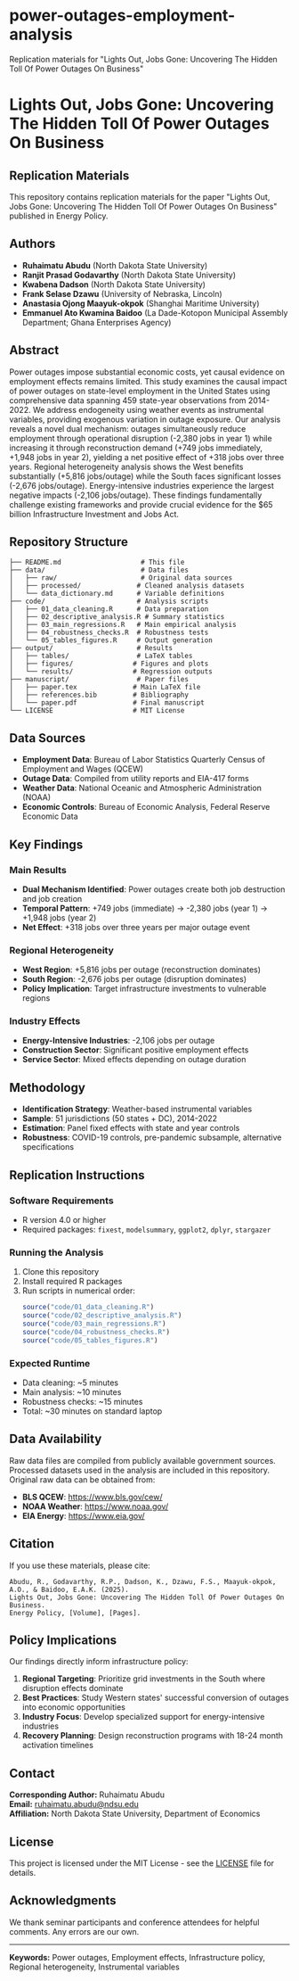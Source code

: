 # power-outages-employment-analysis
Replication materials for "Lights Out, Jobs Gone: Uncovering The Hidden Toll Of Power Outages On Business"
# Lights Out, Jobs Gone: Uncovering The Hidden Toll Of Power Outages On Business

## Replication Materials

This repository contains replication materials for the paper "Lights Out, Jobs Gone: Uncovering The Hidden Toll Of Power Outages On Business" published in Energy Policy.

## Authors

- **Ruhaimatu Abudu** (North Dakota State University)
- **Ranjit Prasad Godavarthy** (North Dakota State University)  
- **Kwabena Dadson** (North Dakota State University)
- **Frank Selase Dzawu** (University of Nebraska, Lincoln)
- **Anastasia Ojong Maayuk-okpok** (Shanghai Maritime University)
- **Emmanuel Ato Kwamina Baidoo** (La Dade-Kotopon Municipal Assembly Department; Ghana Enterprises Agency)

## Abstract

Power outages impose substantial economic costs, yet causal evidence on employment effects remains limited. This study examines the causal impact of power outages on state-level employment in the United States using comprehensive data spanning 459 state-year observations from 2014-2022. We address endogeneity using weather events as instrumental variables, providing exogenous variation in outage exposure. Our analysis reveals a novel dual mechanism: outages simultaneously reduce employment through operational disruption (-2,380 jobs in year 1) while increasing it through reconstruction demand (+749 jobs immediately, +1,948 jobs in year 2), yielding a net positive effect of +318 jobs over three years. Regional heterogeneity analysis shows the West benefits substantially (+5,816 jobs/outage) while the South faces significant losses (-2,676 jobs/outage). Energy-intensive industries experience the largest negative impacts (-2,106 jobs/outage). These findings fundamentally challenge existing frameworks and provide crucial evidence for the $65 billion Infrastructure Investment and Jobs Act.

## Repository Structure

```
├── README.md                    # This file
├── data/                        # Data files
│   ├── raw/                     # Original data sources
│   ├── processed/              # Cleaned analysis datasets
│   └── data_dictionary.md      # Variable definitions
├── code/                       # Analysis scripts
│   ├── 01_data_cleaning.R      # Data preparation
│   ├── 02_descriptive_analysis.R # Summary statistics
│   ├── 03_main_regressions.R   # Main empirical analysis
│   ├── 04_robustness_checks.R  # Robustness tests
│   └── 05_tables_figures.R     # Output generation
├── output/                     # Results
│   ├── tables/                 # LaTeX tables
│   ├── figures/               # Figures and plots
│   └── results/               # Regression outputs
├── manuscript/                 # Paper files
│   ├── paper.tex              # Main LaTeX file
│   ├── references.bib         # Bibliography
│   └── paper.pdf              # Final manuscript
└── LICENSE                    # MIT License
```

## Data Sources

- **Employment Data**: Bureau of Labor Statistics Quarterly Census of Employment and Wages (QCEW)
- **Outage Data**: Compiled from utility reports and EIA-417 forms
- **Weather Data**: National Oceanic and Atmospheric Administration (NOAA)
- **Economic Controls**: Bureau of Economic Analysis, Federal Reserve Economic Data

## Key Findings

### Main Results
- **Dual Mechanism Identified**: Power outages create both job destruction and job creation
- **Temporal Pattern**: +749 jobs (immediate) → -2,380 jobs (year 1) → +1,948 jobs (year 2)
- **Net Effect**: +318 jobs over three years per major outage event

### Regional Heterogeneity
- **West Region**: +5,816 jobs per outage (reconstruction dominates)
- **South Region**: -2,676 jobs per outage (disruption dominates)
- **Policy Implication**: Target infrastructure investments to vulnerable regions

### Industry Effects
- **Energy-Intensive Industries**: -2,106 jobs per outage
- **Construction Sector**: Significant positive employment effects
- **Service Sector**: Mixed effects depending on outage duration

## Methodology

- **Identification Strategy**: Weather-based instrumental variables
- **Sample**: 51 jurisdictions (50 states + DC), 2014-2022
- **Estimation**: Panel fixed effects with state and year controls
- **Robustness**: COVID-19 controls, pre-pandemic subsample, alternative specifications

## Replication Instructions

### Software Requirements
- R version 4.0 or higher
- Required packages: `fixest`, `modelsummary`, `ggplot2`, `dplyr`, `stargazer`

### Running the Analysis
1. Clone this repository
2. Install required R packages
3. Run scripts in numerical order:
   ```r
   source("code/01_data_cleaning.R")
   source("code/02_descriptive_analysis.R")
   source("code/03_main_regressions.R")
   source("code/04_robustness_checks.R")
   source("code/05_tables_figures.R")
   ```

### Expected Runtime
- Data cleaning: ~5 minutes
- Main analysis: ~10 minutes
- Robustness checks: ~15 minutes
- Total: ~30 minutes on standard laptop

## Data Availability

Raw data files are compiled from publicly available government sources. Processed datasets used in the analysis are included in this repository. Original raw data can be obtained from:

- **BLS QCEW**: https://www.bls.gov/cew/
- **NOAA Weather**: https://www.noaa.gov/
- **EIA Energy**: https://www.eia.gov/

## Citation

If you use these materials, please cite:

```
Abudu, R., Godavarthy, R.P., Dadson, K., Dzawu, F.S., Maayuk-okpok, A.O., & Baidoo, E.A.K. (2025). 
Lights Out, Jobs Gone: Uncovering The Hidden Toll Of Power Outages On Business. 
Energy Policy, [Volume], [Pages].
```

## Policy Implications

Our findings directly inform infrastructure policy:

1. **Regional Targeting**: Prioritize grid investments in the South where disruption effects dominate
2. **Best Practices**: Study Western states' successful conversion of outages into economic opportunities
3. **Industry Focus**: Develop specialized support for energy-intensive industries
4. **Recovery Planning**: Design reconstruction programs with 18-24 month activation timelines

## Contact

**Corresponding Author:** Ruhaimatu Abudu  
**Email:** ruhaimatu.abudu@ndsu.edu  
**Affiliation:** North Dakota State University, Department of Economics

## License

This project is licensed under the MIT License - see the [LICENSE](LICENSE) file for details.

## Acknowledgments

We thank seminar participants and conference attendees for helpful comments. Any errors are our own.

---

**Keywords:** Power outages, Employment effects, Infrastructure policy, Regional heterogeneity, Instrumental variables
